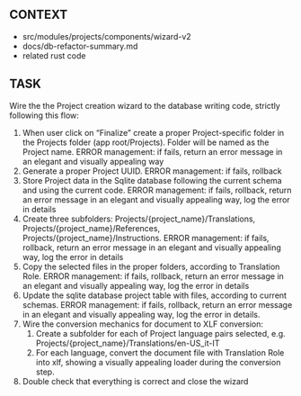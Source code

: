 ## CONTEXT
- src/modules/projects/components/wizard-v2
- docs/db-refactor-summary.md
- related rust code

## TASK
Wire the the Project creation wizard to the database writing code, strictly following this flow:

1. When user click on “Finalize” create a proper Project-specific folder in the Projects folder (app root/Projects). Folder will be named as the Project name. ERROR management: if fails, return an error message in an elegant and visually appealing way
2. Generate a proper Project UUID. ERROR management: if fails, rollback
3. Store Project data in the Sqlite database following the current schema and using the current code. ERROR management: if fails, rollback, return an error message in an elegant and visually appealing way, log the error in details
4. Create three subfolders: Projects/{project_name}/Translations, Projects/{project_name}/References, Projects/{project_name}/Instructions. ERROR management: if fails, rollback, return an error message in an elegant and visually appealing way, log the error in details
5. Copy the selected files in the proper folders, according to Translation Role. ERROR management: if fails, rollback, return an error message in an elegant and visually appealing way, log the error in details
6. Update the sqlite database  project table with files, according to current schemas. ERROR management: if fails, rollback, return an error message in an elegant and visually appealing way, log the error in details.
7.  Wire the conversion mechanics for document to XLF conversion:
    1. Create a subfolder for each of Project language pairs selected, e.g. Projects/{project_name}/Translations/en-US_it-IT
    2. For each language, convert the document file with Translation Role into xlf, showing a visually appealing loader during the conversion step.
8. Double check that everything is correct and close the wizard